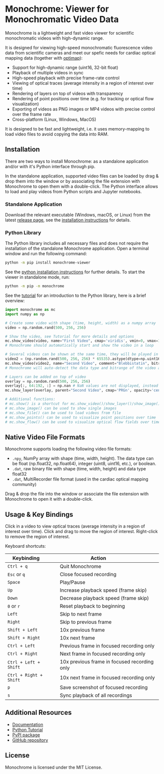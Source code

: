 # Monochrome: Viewer for Monochromatic Video Data

Monochrome is a lightweight and fast video viewer for scientific monochromatic videos with high-dynamic range.

It is designed for viewing high-speed monochromatic fluorescence video data from scientific cameras and meet our spefic needs for cardiac optical mapping data (together with [optimap](https://github.com/cardiacvision/optimap)):
* Support for high-dynamic range (uint16, 32-bit float)
* Playback of multiple videos in sync
* High-speed playback with precise frame-rate control
* Viewing of optical traces (average intensity in a region of interest over time)
* Rendering of layers on top of videos with transparency
* Rendering of point positions over time (e.g. for tracking or optical flow visualization)
* Exporting of videos as PNG images or MP4 videos with precise control over the frame rate
* Cross-platform (Linux, Windows, MacOS)

It is designed to be fast and lightweight, i.e. it uses memory-mapping to load video files to avoid copying the data into RAM. 

## Installation

There are two ways to install Monochrome: as a standalone application and/or with it's Python interface through pip.

In the standalone application, supported video files can be loaded by drag & drop them into the window or by associating the file extension with Monochrome to open them with a double-click. The Python interface allows to load and play videos from Python scripts and Jupyter notebooks.

### Standalone Application

Download the relevant executable (Windows, macOS, or Linux) from the latest [release page](https://github.com/sitic/monochrome/releases/latest), see the [installation instructions](https://monochrome.readthedocs.io/latest/installation_standalone/) for details. 


### Python Library

The Python library includes all necessary files and does not require the installation of the standalone Monochrome application. Open a terminal window and run the following command:

```bash
python -m pip install monochrome-viewer
```

See the [python installation instructions](https://monochrome.readthedocs.io/latest/installation_python/) for further details. To start the viewer in standalone mode, run:
```bash
python -m pip -m monochrome
```

See the [tutorial](https://monochrome.readthedocs.io/latest/tutorial/) for an introduction to the Python library, here is a brief overview:

```python
import monochrome as mc
import numpy as np

# Create some video with shape (time, height, width) as a numpy array
video = np.random.rand(500, 256, 256)

# Show the video, see Tutorial for more details and options
mc.show_video(video, name="First Video", cmap='viridis', vmin=0, vmax=1)
# Monochrome should automatically start and show the video in a loop

# Several videos can be shown at the same time, they will be played in sync if they have the same length
video2 = (np.random.rand(500, 256, 256) * 65535).astype(dtype=np.uint16)
mc.show_video(video2, name="Second Video", comment="Blebbistatin", bitrange="uint16")
# Monochrome will auto-detect the data type and bitrange of the video and display it accordingly

# Layers can be added on top of video
overlay = np.random.rand(500, 256, 256)
overlay[:, 64:192, :] = np.nan # NaN values are not displayed, instead the video below is shown
mc.show_layer(overlay, parent="Second Video", cmap='PRGn', opacity='centered')

# Additional functions:
# mc.show() is a shortcut for mc.show_video()/show_layer()/show_image()/show_file(), it will try to auto-detect the input type and call the appropriate function
# mc.show_image() can be used to show single images
# mc.show_file() can be used to load videos from file
# mc.show_points() can be used to visualize point positions over time
# mc.show_flow() can be used to visualize optical flow fields over time
```

## Native Video File Formats
Monochrome supports loading the following video file formats:

* `.npy`, NumPy array with shape (time, width, height). The data type can be float (np.float32, np.float64), integer (uint8, uint16, etc.), or boolean.
* `.dat`, raw binary file with shape (time, width, height) and data type float32
* `.dat`, MultiRecorder file format (used in the cardiac optical mapping community)

Drag & drop the file into the window or associate the file extension with Monochrome to open it with a double-click.

## Usage & Key Bindings

Click in a video to view optical traces (average intensity in a region of interest over time). Click and drag to move the region of interest. Right-click to remove the region of interest.

Keyboard shortcuts:

| Keybinding &nbsp;&nbsp;&nbsp;&nbsp;&nbsp;&nbsp;&nbsp; | Action &nbsp;&nbsp;&nbsp;&nbsp;&nbsp;&nbsp;&nbsp;&nbsp;&nbsp;&nbsp;&nbsp;&nbsp;&nbsp;&nbsp; |
| --- | --- |
| `Ctrl + q` | Quit Monochrome |
| `Esc` or `q` | Close focused recording |
| `Space` | Play/Pause |
| `Up` | Increase playback speed (frame skip) |
| `Down` | Decrease playback speed (frame skip) |
| `0` or `r` | Reset playback to beginning |
| `Left` | Skip to next frame |
| `Right` | Skip to previous frame |
| `Shift + Left` | 10x previous frame |
| `Shift + Right` | 10x next frame |
| `Ctrl + Left` | Previous frame in focused recording only |
| `Ctrl + Right` | Next frame in focused recording only |
| `Ctrl + Left + Shift` | 10x previous frame in focused recording only |
| `Ctrl + Right + Shift` | 10x next frame in focused recording only |
| `p` | Save screenshot of focused recording |
| `s` | Sync playback of all recordings |

## Additional Resources

* [Documentation](https://monochrome.readthedocs.io)
* [Python Tutorial](https://monochrome.readthedocs.io/latest/tutorial/)
* [PyPI package](https://pypi.org/project/monochrome-viewer/)
* [GitHub repository](https://github.com/sitic/monochrome)

## License

Monochrome is licensed under the MIT License.
